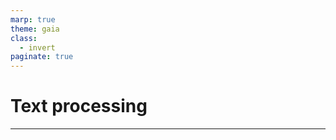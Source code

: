 ```yaml
---
marp: true
theme: gaia
class:
  - invert
paginate: true
---
```

<!-- _class: lead -->
# Text processing
---

